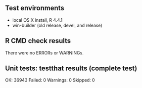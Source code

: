 
## Test environments

* local OS X install, R 4.4.1
* win-builder (old release, devel, and release)

## R CMD check results

There were no ERRORs or WARNINGs. 

## Unit tests: testthat results (complete test)

OK:       36943
Failed:   0
Warnings: 0
Skipped:  0
